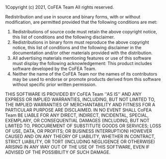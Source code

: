 1Copyright (c) 2021, CoFEA Team
All rights reserved.

Redistribution and use in source and binary forms, with or without
modification, are permitted provided that the following conditions are met:
1. Redistributions of source code must retain the above copyright notice, this list of conditions and the following disclaimer.
2. Redistributions in binary form must reproduce the above copyright notice, this list of conditions and the following disclaimer in the documentation and/or other materials provided with the distribution.
3. All advertising materials mentioning features or use of this software must display the following acknowledgement: This product includes software developed by the CoFEA Team.
4. Neither the name of the CoFEA Team nor the names of its contributors may be used to endorse or promote products derived from this software without specific prior written permission.

THIS SOFTWARE IS PROVIDED BY CoFEA Team ''AS IS'' AND ANY EXPRESS OR IMPLIED WARRANTIES, INCLUDING, BUT NOT LIMITED TO, THE IMPLIED WARRANTIES OF MERCHANTABILITY AND FITNESS FOR A PARTICULAR PURPOSE ARE DISCLAIMED. IN NO EVENT SHALL CoFEA Team BE LIABLE FOR ANY DIRECT, INDIRECT, INCIDENTAL, SPECIAL, EXEMPLARY, OR CONSEQUENTIAL DAMAGES (INCLUDING, BUT NOT LIMITED TO, PROCUREMENT OF SUBSTITUTE GOODS OR SERVICES; LOSS OF USE, DATA, OR PROFITS; OR BUSINESS INTERRUPTION) HOWEVER CAUSED AND ON ANY THEORY OF LIABILITY, WHETHER IN CONTRACT, STRICT LIABILITY, OR TORT (INCLUDING NEGLIGENCE OR OTHERWISE) ARISING IN ANY WAY OUT OF THE USE OF THIS
SOFTWARE, EVEN IF ADVISED OF THE POSSIBILITY OF SUCH DAMAGE.
